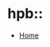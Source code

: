 # hpb::

<!--*
# Document freshness: For more information, see go/fresh-source.
freshness: { owner: 'hongshin' reviewed: '2025-05-14' }
*-->

*   [Home](/third_party/protobuf/hpb/g3doc/index.md)

